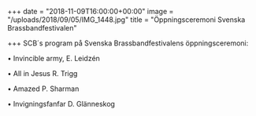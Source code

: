 +++
date = "2018-11-09T16:00:00+00:00"
image = "/uploads/2018/09/05/IMG_1448.jpg"
title = "Öppningsceremoni Svenska Brassbandfestivalen"

+++
SCB´s program på Svenska Brassbandfestivalens öppningsceremoni:

• Invincible army, E. Leidzén

• All in Jesus R. Trigg
<!--more-->

• Amazed P. Sharman

• Invigningsfanfar D. Glänneskog
